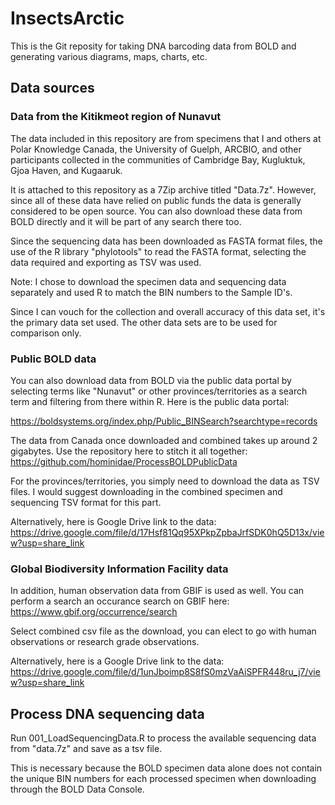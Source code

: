 # InsectsArctic

This is the Git reposity for taking DNA barcoding data from BOLD and generating various diagrams, maps, charts, etc.

## Data sources

### Data from the Kitikmeot region of Nunavut

The data included in this repository are from specimens that I and others at Polar Knowledge Canada, the University of Guelph, ARCBIO, and other participants collected in the communities of Cambridge Bay, Kugluktuk, Gjoa Haven, and Kugaaruk.

It is attached to this repository as a 7Zip archive titled "Data.7z". However, since all of these data have relied on public funds the data is generally considered to be open source. You can also download these data from BOLD directly and it will be part of any search there too.

Since the sequencing data has been downloaded as FASTA format files, the use of the R library "phylotools" to read the FASTA format, selecting the data required and exporting as TSV was used.

Note: I chose to download the specimen data and sequencing data separately and used R to match the BIN numbers to the Sample ID's.

Since I can vouch for the collection and overall accuracy of this data set, it's the primary data set used. The other data sets are to be used for comparison only.

### Public BOLD data

You can also download data from BOLD via the public data portal by selecting terms like "Nunavut" or other provinces/territories as a search term and filtering from there within R. Here is the public data portal:

https://boldsystems.org/index.php/Public_BINSearch?searchtype=records

The data from Canada once downloaded and combined takes up around 2 gigabytes. Use the repository here to stitch it all together: https://github.com/hominidae/ProcessBOLDPublicData

For the provinces/territories, you simply need to download the data as TSV files. I would suggest downloading in the combined specimen and sequencing TSV format for this part.

Alternatively, here is Google Drive link to the data:
https://drive.google.com/file/d/17Hsf81Qq95XPkpZpbaJrfSDK0hQ5D13x/view?usp=share_link

### Global Biodiversity Information Facility data

In addition, human observation data from GBIF is used as well. You can perform a search an occurance search on GBIF here:
https://www.gbif.org/occurrence/search

Select combined csv file as the download, you can elect to go with human observations or research grade observations.

Alternatively, here is a Google Drive link to the data:
https://drive.google.com/file/d/1unJboimp8S8fS0mzVaAiSPFR448ru_j7/view?usp=share_link

## Process DNA sequencing data
Run 001_LoadSequencingData.R to process the available sequencing data from "data.7z" and save as a tsv file.

This is necessary because the BOLD specimen data alone does not contain the unique BIN numbers for each processed specimen when downloading through the BOLD Data Console.
